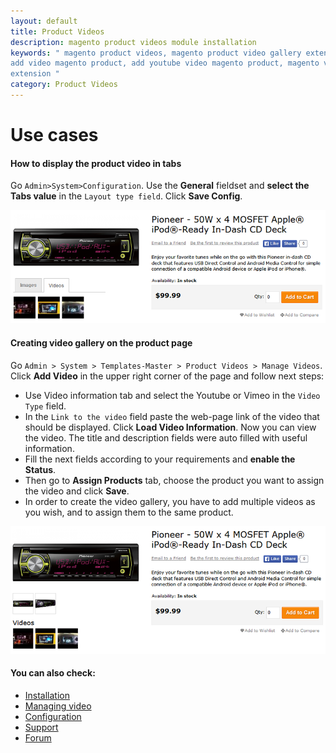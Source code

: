 ```yaml
---
layout: default
title: Product Videos
description: magento product videos module installation
keywords: " magento product videos, magento product video gallery extension,
add video magento product, add youtube video magento product, magento video
extension "
category: Product Videos
---
```


# Use cases

#### How to display the product video in tabs

Go `Admin>System>Configuration`. Use the **General** fieldset and **select the Tabs value** in the `Layout type field`. Click **Save Config**.

![Product videos](/images/m1/extensions/product-videos/use-case1.png)

#### Creating video gallery on the product page

Go `Admin > System > Templates-Master > Product Videos > Manage Videos`. Click **Add Video** in the upper right corner of the page and follow next steps:

-   Use Video information tab and select the Youtube or Vimeo in the `Video Type` field.
-   In the `Link to the video` field paste the web-page link of the video that should be displayed. Click **Load Video Information**. Now you can view the video. The title and description fields were auto filled with useful information.
-   Fill the next fields according to your requirements and **enable the Status**.
-   Then go to **Assign Products** tab, choose the product you want to assign the video and click **Save**.
-   In order to create the video gallery, you have to add multiple videos as you wish, and to assign them to the same product.

![Product videos](/images/m1/extensions/product-videos/use-case2.png)

#### You can also check:

*   [Installation](../installation/)
*   [Managing video](../managing-video/)
*   [Configuration](../configuration/)
*   [Support](https://swissuplabs.com/contacts/)
*   [Forum](https://swissuplabs.com/magento-forum/)